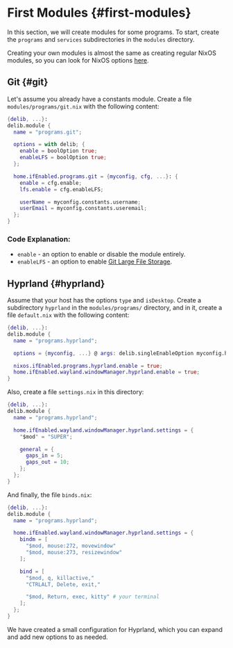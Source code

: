 # First Modules {#first-modules}
In this section, we will create modules for some programs. To start, create the `programs` and `services` subdirectories in the `modules` directory. 

Creating your own modules is almost the same as creating regular NixOS modules, so you can look for NixOS options [here](https://search.nixos.org/options?).

## Git {#git}
Let's assume you already have a constants module. Create a file `modules/programs/git.nix` with the following content:
```nix
{delib, ...}:
delib.module {
  name = "programs.git";

  options = with delib; {
    enable = boolOption true;
    enableLFS = boolOption true;
  };

  home.ifEnabled.programs.git = {myconfig, cfg, ...}: {
    enable = cfg.enable;
    lfs.enable = cfg.enableLFS;

    userName = myconfig.constants.username;
    userEmail = myconfig.constants.useremail;
  };
}
```

### Code Explanation:
- `enable` - an option to enable or disable the module entirely.
- `enableLFS` - an option to enable [Git Large File Storage](https://github.com/git-lfs/git-lfs).

## Hyprland {#hyprland}
Assume that your host has the options `type` and `isDesktop`. Create a subdirectory `hyprland` in the `modules/programs/` directory, and in it, create a file `default.nix` with the following content:
```nix
{delib, ...}:
delib.module {
  name = "programs.hyprland";

  options = {myconfig, ...} @ args: delib.singleEnableOption myconfig.host.isDesktop args;

  nixos.ifEnabled.programs.hyprland.enable = true;
  home.ifEnabled.wayland.windowManager.hyprland.enable = true;
}
```

Also, create a file `settings.nix` in this directory:
```nix
{delib, ...}:
delib.module {
  name = "programs.hyprland";

  home.ifEnabled.wayland.windowManager.hyprland.settings = {
    "$mod" = "SUPER";

    general = {
      gaps_in = 5;
      gaps_out = 10;
    };
  };
}
```

And finally, the file `binds.nix`:
```nix
{delib, ...}:
delib.module {
  name = "programs.hyprland";

  home.ifEnabled.wayland.windowManager.hyprland.settings = {
    bindm = [
      "$mod, mouse:272, movewindow"
      "$mod, mouse:273, resizewindow"
    ];

    bind = [
      "$mod, q, killactive,"
      "CTRLALT, Delete, exit,"

      "$mod, Return, exec, kitty" # your terminal
    ];
  };
}
```

We have created a small configuration for Hyprland, which you can expand and add new options to as needed.
